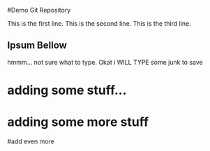 #Demo Git Repository

This is the first line.
This is the second line.
This is the third line.

## Ipsum Bellow

hmmm... not sure what to type.
Okat i WILL TYPE 	some junk to save


# adding some stuff...

# adding some more stuff

#add even more
